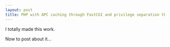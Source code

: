 ```yaml
---
layout: post
title: PHP with APC caching through FastCGI and privilege separation through SuExec running under SELinux on RHEL 5
---
```


I totally made this work.

Now to post about it...
